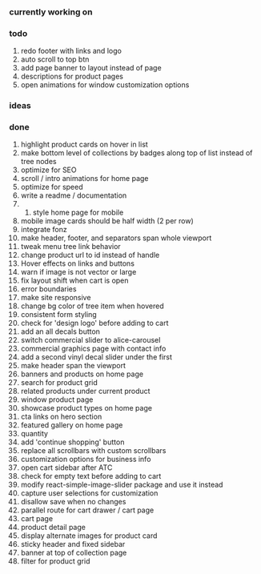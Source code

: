 ### currently working on

### todo

1. redo footer with links and logo
2. auto scroll to top btn
3. add page banner to layout instead of page
4. descriptions for product pages
5. open animations for window customization options

### ideas

### done

1. highlight product cards on hover in list
2. make bottom level of collections by badges along top of list instead of tree nodes
3. optimize for SEO
4. scroll / intro animations for home page
5. optimize for speed
6. write a readme / documentation
7. 1. style home page for mobile
8. mobile image cards should be half width (2 per row)
9. integrate fonz
10. make header, footer, and separators span whole viewport
11. tweak menu tree link behavior
12. change product url to id instead of handle
13. Hover effects on links and buttons
14. warn if image is not vector or large
15. fix layout shift when cart is open
16. error boundaries
17. make site responsive
18. change bg color of tree item when hovered
19. consistent form styling
20. check for 'design logo' before adding to cart
21. add an all decals button
22. switch commercial slider to alice-carousel
23. commercial graphics page with contact info
24. add a second vinyl decal slider under the first
25. make header span the viewport
26. banners and products on home page
27. search for product grid
28. related products under current product
29. window product page
30. showcase product types on home page
31. cta links on hero section
32. featured gallery on home page
33. quantity
34. add 'continue shopping' button
35. replace all scrollbars with custom scrollbars
36. customization options for business info
37. open cart sidebar after ATC
38. check for empty text before adding to cart
39. modify react-simple-image-slider package and use it instead
40. capture user selections for customization
41. disallow save when no changes
42. parallel route for cart drawer / cart page
43. cart page
44. product detail page
45. display alternate images for product card
46. sticky header and fixed sidebar
47. banner at top of collection page
48. filter for product grid
